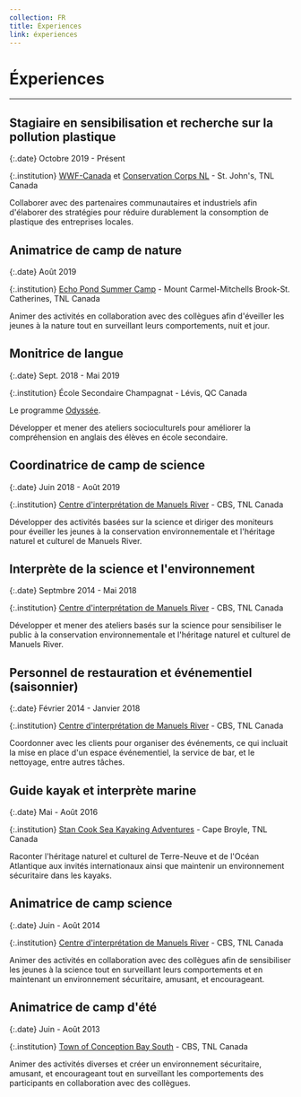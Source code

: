 ```yaml
---
collection: FR
title: Éxperiences
link: éxperiences
---
```


# Éxperiences 

---

## Stagiaire en sensibilisation et recherche sur la pollution plastique

{:.date}
Octobre 2019 - Présent

{:.institution}
[WWF-Canada](http://www.wwf.ca/) et [Conservation Corps NL](http://www.ccnl.ca/) - St. John's, TNL Canada

Collaborer avec des partenaires communautaires et industriels afin d'élaborer des stratégies pour réduire durablement la consomption de plastique des entreprises locales.

## Animatrice de camp de nature

{:.date}
Août 2019

{:.institution}
[Echo Pond Summer Camp](https://echopondsummercamp.com/) - Mount Carmel-Mitchells Brook-St. Catherines, TNL Canada

Animer des activités en collaboration avec des collègues afin d'éveiller les jeunes à la nature tout en surveillant leurs comportements, nuit et jour.

##	Monitrice de langue 

{:.date}
Sept. 2018 - Mai 2019

{:.institution}
École Secondaire Champagnat - Lévis, QC Canada

Le programme [Odyssée](https://www.monodyssee.ca/fr/).

Développer et mener des ateliers socioculturels pour améliorer la compréhension en anglais des élèves en école secondaire.

## Coordinatrice de camp de science

{:.date}
Juin 2018 - Août 2019

{:.institution}
[Centre d'interprétation de Manuels River](https://manuelsriver.ca/) - CBS, TNL Canada

Développer des activités basées sur la science et diriger des moniteurs pour éveiller les jeunes à la conservation environnementale et l'héritage naturel et culturel de Manuels River. 

## Interprète de la science et l'environnement

{:.date}
Septmbre 2014 - Mai 2018

{:.institution}
[Centre d'interprétation de Manuels River](https://manuelsriver.ca/) - CBS, TNL Canada

Développer et mener des ateliers basés sur la science pour sensibiliser le public à la conservation environnementale et l'héritage naturel et culturel de Manuels River.

## Personnel de restauration et événementiel (saisonnier)

{:.date}
Février 2014 - Janvier 2018

{:.institution}
[Centre d'interprétation de Manuels River](https://manuelsriver.ca/) - CBS, TNL Canada

Coordonner avec les clients pour organiser des événements, ce qui incluait la mise en place d'un espace événementiel, la service de bar, et le nettoyage, entre autres tâches.

## Guide kayak et interprète marine

{:.date}
Mai - Août 2016

{:.institution}
[Stan Cook Sea Kayaking Adventures](https://www.stancook.ca/) - Cape Broyle, TNL Canada

Raconter l'héritage naturel et culturel de Terre-Neuve et de l'Océan Atlantique aux invités internationaux ainsi que maintenir un environnement sécuritaire dans les kayaks.

## Animatrice de camp science

{:.date}
Juin - Août 2014

{:.institution}
[Centre d'interprétation de Manuels River](https://manuelsriver.ca/) - CBS, TNL Canada

Animer des activités en collaboration avec des collègues afin de sensibiliser les jeunes à la science tout en surveillant leurs comportements et en maintenant un environnement sécuritaire, amusant, et encourageant.

## Animatrice de camp d'été

{:.date}
Juin - Août 2013

{:.institution}
[Town of Conception Bay South](https://www.conceptionbaysouth.ca/) - CBS, TNL Canada

Animer des activités diverses et créer un environnement sécuritaire, amusant, et encourageant tout en surveillant les comportements des participants en collaboration avec des collègues.




